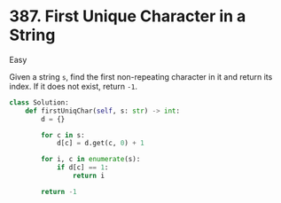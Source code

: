 # 387. First Unique Character in a String

Easy

Given a string `s`, find the first non-repeating character in it and return its index. If it does not exist, return `-1`.

```python
class Solution:
    def firstUniqChar(self, s: str) -> int:
        d = {}

        for c in s:
            d[c] = d.get(c, 0) + 1

        for i, c in enumerate(s):
            if d[c] == 1:
                return i

        return -1
```
